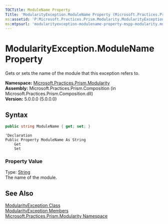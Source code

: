 ```yaml
---
TOCTitle: ModuleName Property
Title: 'ModularityException.ModuleName Property (Microsoft.Practices.Prism.Modularity)'
ms:assetid: 'P:Microsoft.Practices.Prism.Modularity.ModularityException.ModuleName'
ms:mtpsurl: 'modularityexception-modulename-property-mspp-modularity.md'
---
```



# ModularityException.ModuleName Property

Gets or sets the name of the module that this exception refers to.

**Namespace:** [Microsoft.Practices.Prism.Modularity](/patterns-practices/reference/mspp-regions-namespace)  
**Assembly:** Microsoft.Practices.Prism.Composition (in Microsoft.Practices.Prism.Composition.dll)  
**Version:** 5.0.0.0 (5.0.0.0)

## Syntax

```C#
public string ModuleName { get; set; }
```
```VB
'Declaration
Public Property ModuleName As String
	Get
	Set
```

### Property Value

Type: [String](http://msdn.microsoft.com/en-us/library/s1wwdcbf)  
The name of the module.

## See Also

[ModularityException Class](/patterns-practices/reference/modularityexception-class-mspp-mefextensions-modularity)  
[ModularityException Members](/patterns-practices/reference/modularityexception-members-mspp-mefextensions-modularity)  
[Microsoft.Practices.Prism.Modularity Namespace](/patterns-practices/reference/mspp-regions-namespace)  